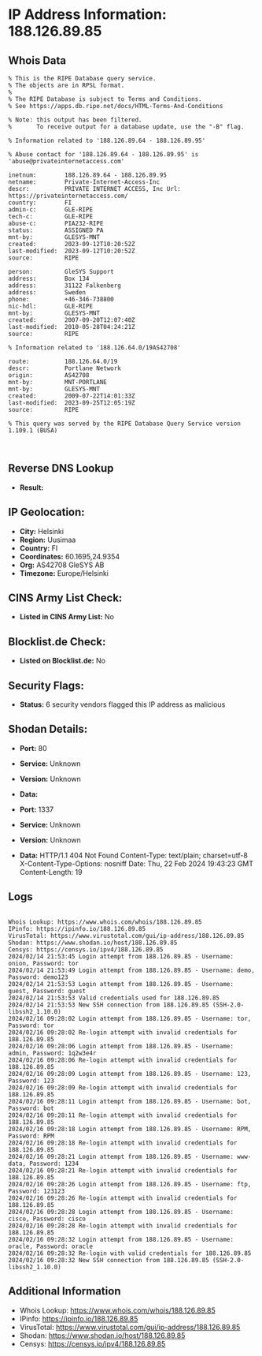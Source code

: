 # IP Address Information: 188.126.89.85

## Whois Data
```
% This is the RIPE Database query service.
% The objects are in RPSL format.
%
% The RIPE Database is subject to Terms and Conditions.
% See https://apps.db.ripe.net/docs/HTML-Terms-And-Conditions

% Note: this output has been filtered.
%       To receive output for a database update, use the "-B" flag.

% Information related to '188.126.89.64 - 188.126.89.95'

% Abuse contact for '188.126.89.64 - 188.126.89.95' is 'abuse@privateinternetaccess.com'

inetnum:        188.126.89.64 - 188.126.89.95
netname:        Private-Internet-Access-Inc
descr:          PRIVATE INTERNET ACCESS, Inc Url: https://privateinternetaccess.com/
country:        FI
admin-c:        GLE-RIPE
tech-c:         GLE-RIPE
abuse-c:        PIA232-RIPE
status:         ASSIGNED PA
mnt-by:         GLESYS-MNT
created:        2023-09-12T10:20:52Z
last-modified:  2023-09-12T10:20:52Z
source:         RIPE

person:         GleSYS Support
address:        Box 134
address:        31122 Falkenberg
address:        Sweden
phone:          +46-346-738800
nic-hdl:        GLE-RIPE
mnt-by:         GLESYS-MNT
created:        2007-09-20T12:07:40Z
last-modified:  2010-05-28T04:24:21Z
source:         RIPE

% Information related to '188.126.64.0/19AS42708'

route:          188.126.64.0/19
descr:          Portlane Network
origin:         AS42708
mnt-by:         MNT-PORTLANE
mnt-by:         GLESYS-MNT
created:        2009-07-22T14:01:33Z
last-modified:  2023-09-25T12:05:19Z
source:         RIPE

% This query was served by the RIPE Database Query Service version 1.109.1 (BUSA)



```
## Reverse DNS Lookup
- **Result:** 

## IP Geolocation:
- **City:** Helsinki
- **Region:** Uusimaa
- **Country:** FI
- **Coordinates:** 60.1695,24.9354
- **Org:** AS42708 GleSYS AB
- **Timezone:** Europe/Helsinki

## CINS Army List Check:
- **Listed in CINS Army List:** 
No

## Blocklist.de Check:
- **Listed on Blocklist.de:** 
No

## Security Flags:
- **Status:** 6 security vendors flagged this IP address as malicious

## Shodan Details:
- **Port:** 80
- **Service:** Unknown
- **Version:** Unknown
- **Data:** 

- **Port:** 1337
- **Service:** Unknown
- **Version:** Unknown
- **Data:** HTTP/1.1 404 Not Found
Content-Type: text/plain; charset=utf-8
X-Content-Type-Options: nosniff
Date: Thu, 22 Feb 2024 19:43:23 GMT
Content-Length: 19



## Logs
```

Whois Lookup: https://www.whois.com/whois/188.126.89.85
IPinfo: https://ipinfo.io/188.126.89.85
VirusTotal: https://www.virustotal.com/gui/ip-address/188.126.89.85
Shodan: https://www.shodan.io/host/188.126.89.85
Censys: https://censys.io/ipv4/188.126.89.85
2024/02/14 21:53:45 Login attempt from 188.126.89.85 - Username: onion, Password: tor
2024/02/14 21:53:49 Login attempt from 188.126.89.85 - Username: demo, Password: demo123
2024/02/14 21:53:53 Login attempt from 188.126.89.85 - Username: guest, Password: guest
2024/02/14 21:53:53 Valid credentials used for 188.126.89.85
2024/02/14 21:53:53 New SSH connection from 188.126.89.85 (SSH-2.0-libssh2_1.10.0)
2024/02/16 09:28:02 Login attempt from 188.126.89.85 - Username: tor, Password: tor
2024/02/16 09:28:02 Re-login attempt with invalid credentials for 188.126.89.85
2024/02/16 09:28:06 Login attempt from 188.126.89.85 - Username: admin, Password: 1q2w3e4r
2024/02/16 09:28:06 Re-login attempt with invalid credentials for 188.126.89.85
2024/02/16 09:28:09 Login attempt from 188.126.89.85 - Username: 123, Password: 123
2024/02/16 09:28:09 Re-login attempt with invalid credentials for 188.126.89.85
2024/02/16 09:28:11 Login attempt from 188.126.89.85 - Username: bot, Password: bot
2024/02/16 09:28:11 Re-login attempt with invalid credentials for 188.126.89.85
2024/02/16 09:28:18 Login attempt from 188.126.89.85 - Username: RPM, Password: RPM
2024/02/16 09:28:18 Re-login attempt with invalid credentials for 188.126.89.85
2024/02/16 09:28:21 Login attempt from 188.126.89.85 - Username: www-data, Password: 1234
2024/02/16 09:28:21 Re-login attempt with invalid credentials for 188.126.89.85
2024/02/16 09:28:26 Login attempt from 188.126.89.85 - Username: ftp, Password: 123123
2024/02/16 09:28:26 Re-login attempt with invalid credentials for 188.126.89.85
2024/02/16 09:28:28 Login attempt from 188.126.89.85 - Username: cisco, Password: cisco
2024/02/16 09:28:28 Re-login attempt with invalid credentials for 188.126.89.85
2024/02/16 09:28:32 Login attempt from 188.126.89.85 - Username: oracle, Password: oracle
2024/02/16 09:28:32 Re-login with valid credentials for 188.126.89.85
2024/02/16 09:28:32 New SSH connection from 188.126.89.85 (SSH-2.0-libssh2_1.10.0)

```
## Additional Information
- Whois Lookup: https://www.whois.com/whois/188.126.89.85
- IPinfo: https://ipinfo.io/188.126.89.85
- VirusTotal: https://www.virustotal.com/gui/ip-address/188.126.89.85
- Shodan: https://www.shodan.io/host/188.126.89.85
- Censys: https://censys.io/ipv4/188.126.89.85

